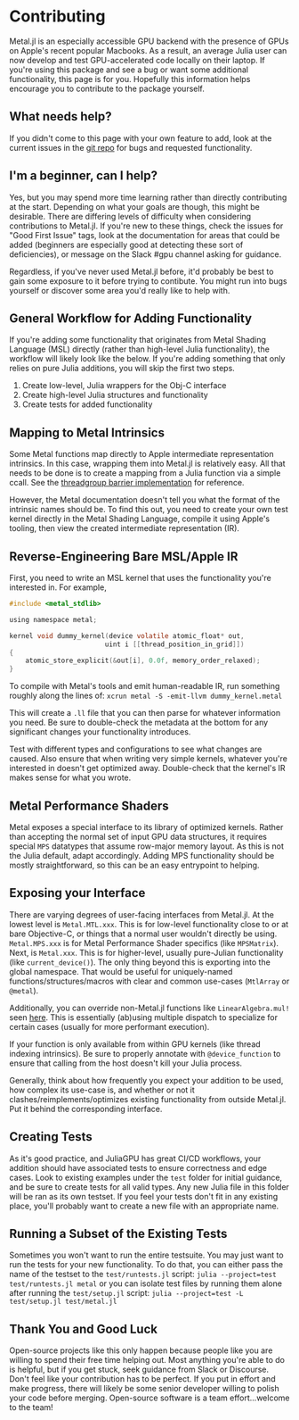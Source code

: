 # Contributing

Metal.jl is an especially accessible GPU backend with the presence of GPUs on Apple's recent
popular Macbooks. As a result, an average Julia user can now develop and test
GPU-accelerated code locally on their laptop. If you're using this package and see a bug or
want some additional functionality, this page is for you. Hopefully this information helps
encourage you to contribute to the package yourself.


## What needs help?

If you didn't come to this page with your own feature to add, look at the current issues in
the [git repo](https://github.com/JuliaGPU/Metal.jl/issues) for bugs and requested
functionality.


## I'm a beginner, can I help?

Yes, but you may spend more time learning rather than directly contributing at the start.
Depending on what your goals are though, this might be desirable. There are differing
levels of difficulty when considering contributions to Metal.jl. If you're new to these
things, check the issues for "Good First Issue" tags, look at the documentation for areas
that could be added (beginners are especially good at detecting these sort of deficiencies),
or message on the Slack #gpu channel asking for guidance.

Regardless, if you've never used Metal.jl before, it'd probably be best to gain some
exposure to it before trying to contibute. You might run into bugs yourself or discover some
area you'd really like to help with.

## General Workflow for Adding Functionality

If you're adding some functionality that originates from Metal Shading Language (MSL)
directly (rather than high-level Julia functionality), the workflow will likely look like
the below. If you're adding something that only relies on pure Julia additions, you will
skip the first two steps.

1. Create low-level, Julia wrappers for the Obj-C interface
2. Create high-level Julia structures and functionality
3. Create tests for added functionality

## Mapping to Metal Intrinsics

Some Metal functions map directly to Apple intermediate representation intrinsics. In this
case, wrapping them into Metal.jl is relatively easy. All that needs to be done is to create
a mapping from a Julia function via a simple ccall. See the
[threadgroup barrier implementation](../../src/device/intrinsics/synchronization.jl#L43) for
reference.

However, the Metal documentation doesn't tell you what the format of the intrinsic names
should be. To find this out, you need to create your own test kernel directly in the Metal
Shading Language, compile it using Apple's tooling, then view the created intermediate
representation (IR).

## Reverse-Engineering Bare MSL/Apple IR

First, you need to write an MSL kernel that uses the functionality you're interested in.
For example,

```objective-c
#include <metal_stdlib>

using namespace metal;

kernel void dummy_kernel(device volatile atomic_float* out,
                        uint i [[thread_position_in_grid]])
{
    atomic_store_explicit(&out[i], 0.0f, memory_order_relaxed);
}
```

To compile with Metal's tools and emit human-readable IR, run something roughly along the
lines of: `xcrun metal -S -emit-llvm dummy_kernel.metal`

This will create a `.ll` file that you can then parse for whatever information you need.
Be sure to double-check the metadata at the bottom for any significant changes your
functionality introduces.

Test with different types and configurations to see what changes are caused. Also
ensure that when writing very simple kernels, whatever you're interested in doesn't get
optimized away. Double-check that the kernel's IR makes sense for what you wrote.

## Metal Performance Shaders

Metal exposes a special interface to its library of optimized kernels. Rather than accepting
the normal set of input GPU data structures, it requires special `MPS` datatypes that assume
row-major memory layout. As this is not the Julia default, adapt accordingly. Adding MPS
functionality should be mostly straightforward, so this can be an easy entrypoint to helping.

## Exposing your Interface

There are varying degrees of user-facing interfaces from Metal.jl. At the lowest level is
`Metal.MTL.xxx`. This is for low-level functionality close to or at bare Objective-C, or things
that a normal user wouldn't directly be using. `Metal.MPS.xxx` is for Metal Performance Shader
specifics (like `MPSMatrix`).
Next, is `Metal.xxx`. This is for higher-level, usually pure-Julian functionality (like `current_device()`).
The only thing beyond this is exporting into the global namespace. That would be useful for uniquely-named
functions/structures/macros with clear and common use-cases (`MtlArray` or `@metal`).

Additionally, you can override non-Metal.jl functions like `LinearAlgebra.mul!` seen
[here](../../lib/mps/linalg.jl#L63). This is essentially (ab)using multiple dispatch to
specialize for certain cases (usually for more performant execution).

If your function is only available from within GPU kernels (like thread indexing intrinsics).
Be sure to properly annotate with `@device_function` to ensure that calling from the host
doesn't kill your Julia process.

Generally, think about how frequently you expect your addition to be used, how complex
its use-case is, and whether or not it clashes/reimplements/optimizes existing functionality
from outside Metal.jl. Put it behind the corresponding interface.

## Creating Tests

As it's good practice, and JuliaGPU has great CI/CD workflows, your addition should have
associated tests to ensure correctness and edge cases. Look to existing examples under the
`test` folder for initial guidance, and be sure to create tests for all valid types. Any
new Julia file in this folder will be ran as its own testset. If you feel your tests don't
fit in any existing place, you'll probably want to create a new file with an appropriate name.

## Running a Subset of the Existing Tests

Sometimes you won't want to run the entire testsuite. You may just want to run the tests
for your new functionality. To do that, you can either pass the name of the testset to the
`test/runtests.jl` script: `julia --project=test test/runtests.jl metal` or you can isolate test
files by running them alone after running the `test/setup.jl` script:
`julia --project=test -L test/setup.jl test/metal.jl`

## Thank You and Good Luck

Open-source projects like this only happen because people like you are willing to spend
their free time helping out. Most anything you're able to do is helpful, but if you get
stuck, seek guidance from Slack or Discourse. Don't feel like your contribution has to be
perfect. If you put in effort and make progress, there will likely be some senior developer
willing to polish your code before merging. Open-source software is a team effort...welcome
to the team!